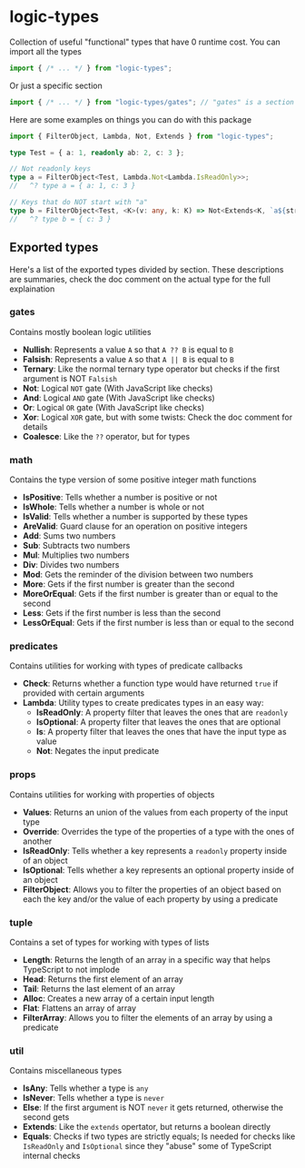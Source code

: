 
# logic-types

Collection of useful "functional" types that have 0 runtime cost.
You can import all the types
```ts
import { /* ... */ } from "logic-types";
```
Or just a specific section
```ts
import { /* ... */ } from "logic-types/gates"; // "gates" is a section
```

Here are some examples on things you can do with this package
```ts
import { FilterObject, Lambda, Not, Extends } from "logic-types";

type Test = { a: 1, readonly ab: 2, c: 3 };

// Not readonly keys
type a = FilterObject<Test, Lambda.Not<Lambda.IsReadOnly>>;
//   ^? type a = { a: 1, c: 3 }

// Keys that do NOT start with "a"
type b = FilterObject<Test, <K>(v: any, k: K) => Not<Extends<K, `a${string}`>>>;
//   ^? type b = { c: 3 }
```

## Exported types
Here's a list of the exported types divided by section.
These descriptions are summaries, check the doc comment on the actual type for the full explaination

### gates
Contains mostly boolean logic utilities
- **Nullish**: Represents a value `A` so that `A ?? B` is equal to `B`
- **Falsish**: Represents a value `A` so that `A || B` is equal to `B`
- **Ternary**: Like the normal ternary type operator but checks if the first argument is NOT `Falsish`
- **Not**: Logical `NOT` gate (With JavaScript like checks)
- **And**: Logical `AND` gate (With JavaScript like checks)
- **Or**: Logical `OR` gate (With JavaScript like checks)
- **Xor**: Logical `XOR` gate, but with some twists: Check the doc comment for details
- **Coalesce**: Like the `??` operator, but for types

### math
Contains the type version of some positive integer math functions
- **IsPositive**: Tells whether a number is positive or not
- **IsWhole**: Tells whether a number is whole or not
- **IsValid**: Tells whether a number is supported by these types
- **AreValid**: Guard clause for an operation on positive integers
- **Add**: Sums two numbers
- **Sub**: Subtracts two numbers
- **Mul**: Multiplies two numbers
- **Div**: Divides two numbers
- **Mod**: Gets the reminder of the division between two numbers
- **More**: Gets if the first number is greater than the second
- **MoreOrEqual**: Gets if the first number is greater than or equal to the second
- **Less**: Gets if the first number is less than the second
- **LessOrEqual**: Gets if the first number is less than or equal to the second

### predicates
Contains utilities for working with types of predicate callbacks
- **Check**: Returns whether a function type would have returned `true` if provided with certain arguments
- **Lambda**: Utility types to create predicates types in an easy way:
    - **IsReadOnly**: A property filter that leaves the ones that are `readonly`
    - **IsOptional**: A property filter that leaves the ones that are optional
    - **Is**: A property filter that leaves the ones that have the input type as value
    - **Not**: Negates the input predicate

### props
Contains utilities for working with properties of objects
- **Values**: Returns an union of the values from each property of the input type
- **Override**: Overrides the type of the properties of a type with the ones of another
- **IsReadOnly**: Tells whether a key represents a `readonly` property inside of an object
- **IsOptional**: Tells whether a key represents an optional property inside of an object
- **FilterObject**: Allows you to filter the properties of an object based on each the key and/or the value of each property by using a predicate

### tuple
Contains a set of types for working with types of lists
- **Length**: Returns the length of an array in a specific way that helps TypeScript to not implode
- **Head**: Returns the first element of an array
- **Tail**: Returns the last element of an array
- **Alloc**: Creates a new array of a certain input length
- **Flat**: Flattens an array of array
- **FilterArray**: Allows you to filter the elements of an array by using a predicate

### util
Contains miscellaneous types
- **IsAny**: Tells whether a type is `any`
- **IsNever**: Tells whether a type is `never`
- **Else**: If the first argument is NOT `never` it gets returned, otherwise the second gets
- **Extends**: Like the `extends` opertator, but returns a boolean directly
- **Equals**: Checks if two types are strictly equals; Is needed for checks like `IsReadOnly` and `IsOptional` since they "abuse" some of TypeScript internal checks
